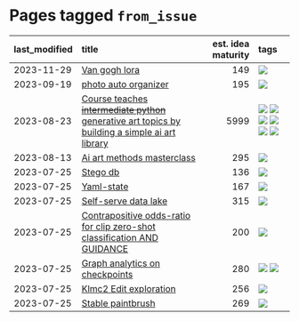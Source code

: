 # Pages tagged `from_issue`

|last_modified|title|est. idea maturity|tags
|:---|:---|---:|:---|
|2023-11-29|[Van gogh lora](../Van_gogh_lora.md)|149|[![](https://img.shields.io/badge/tag-from_issue-12eec5)](../tags/from_issue.md)|
|2023-09-19|[photo auto organizer](../photo_auto_organizer_.md)|195|[![](https://img.shields.io/badge/tag-from_issue-12eec5)](../tags/from_issue.md)|
|2023-08-23|[Course teaches ~~intermediate python~~ generative art topics by building a simple ai art library](../Course_teaches_basic_python_by_building_a_simple_ai_art_library.md)|5999|[![](https://img.shields.io/badge/tag-curriculum-4072a1)](../tags/curriculum.md) [![](https://img.shields.io/badge/tag-education-c4fb38)](../tags/education.md) [![](https://img.shields.io/badge/tag-from_issue-12eec5)](../tags/from_issue.md) [![](https://img.shields.io/badge/tag-public_good-96f12e)](../tags/public_good.md) [![](https://img.shields.io/badge/tag-publication-35b163)](../tags/publication.md) [![](https://img.shields.io/badge/tag-wip-82d6e)](../tags/wip.md)|
|2023-08-13|[Ai art methods masterclass](../Ai_art_methods_masterclass.md)|295|[![](https://img.shields.io/badge/tag-from_issue-12eec5)](../tags/from_issue.md)|
|2023-07-25|[Stego db](../Stego_db.md)|136|[![](https://img.shields.io/badge/tag-from_issue-12eec5)](../tags/from_issue.md)|
|2023-07-25|[Yaml-state](../Yaml-state.md)|167|[![](https://img.shields.io/badge/tag-from_issue-12eec5)](../tags/from_issue.md)|
|2023-07-25|[Self-serve data lake](../Self-serve_data_lake.md)|315|[![](https://img.shields.io/badge/tag-from_issue-12eec5)](../tags/from_issue.md)|
|2023-07-25|[Contrapositive odds-ratio for clip zero-shot classification AND GUIDANCE](../Contrapositive_odds-ratio_for_clip_zero-shot_classification_AND_GUIDANCE.md)|200|[![](https://img.shields.io/badge/tag-from_issue-12eec5)](../tags/from_issue.md)|
|2023-07-25|[Graph analytics on checkpoints](../Graph_analytics_on_checkpoints.md)|280|[![](https://img.shields.io/badge/tag-from_issue-12eec5)](../tags/from_issue.md) [![](https://img.shields.io/badge/tag-test-ea1833)](../tags/test.md)|
|2023-07-25|[Klmc2 Edit exploration](../Klmc2_Edit_exploration.md)|256|[![](https://img.shields.io/badge/tag-from_issue-12eec5)](../tags/from_issue.md)|
|2023-07-25|[Stable paintbrush](../Stable_paintbrush.md)|269|[![](https://img.shields.io/badge/tag-from_issue-12eec5)](../tags/from_issue.md)|